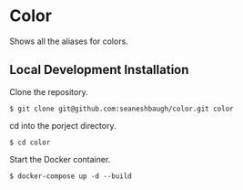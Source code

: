 # Color

Shows all the aliases for colors.

## Local Development Installation

Clone the repository.

    $ git clone git@github.com:seaneshbaugh/color.git color

cd into the porject directory.

    $ cd color

Start the Docker container.

    $ docker-compose up -d --build
